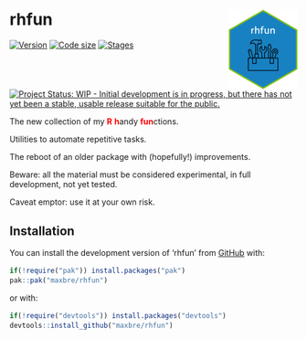 
<!-- README.md is generated from README.Rmd. Please edit that file -->

# rhfun <img src="man/figures/logo.png" align="right" height="139" alt="" />

<!-- badges: start -->

[![Version](https://img.shields.io/badge/devel%20version-0.0.1-blue.svg)](https://github.com/maxbre/rhfun)
[![Code
size](https://img.shields.io/github/languages/code-size/maxbre/rhfun.svg)](https://github.com/maxbre/rhfun)
[![Stages](https://img.shields.io/badge/lifecycle-experimental-orange.svg)](https://lifecycle.r-lib.org/articles/stages.html#experimental)
[![Project Status: WIP - Initial development is in progress, but there
has not yet been a stable, usable release suitable for the
public.](https://www.repostatus.org/badges/latest/wip.svg)](https://www.repostatus.org/#wip)

<!-- badges: end -->

The new collection of my <span style="color: red;">**R**</span>
<span style="color: red;">**h**</span>andy
<span style="color: red;">**fun**</span>ctions.

Utilities to automate repetitive tasks.

The reboot of an older package with (hopefully!) improvements.

Beware: all the material must be considered experimental, in full
development, not yet tested.

Caveat emptor: use it at your own risk.

## Installation

You can install the development version of ‘rhfun’ from
[GitHub](https://github.com/) with:

``` r
if(!require("pak")) install.packages("pak")
pak::pak("maxbre/rhfun")
```

or with:

``` r
if(!require("devtools")) install.packages("devtools")
devtools::install_github("maxbre/rhfun")
```
